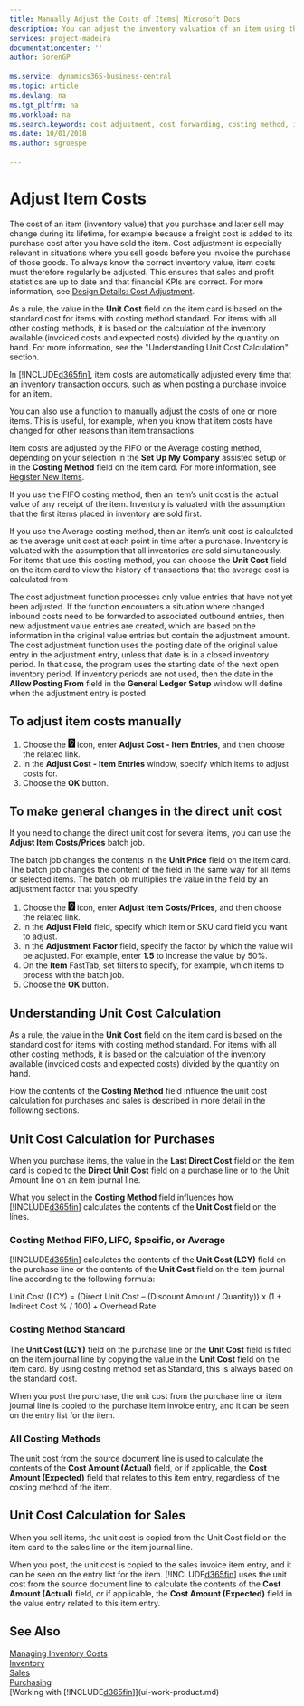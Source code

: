 ```yaml
---
title: Manually Adjust the Costs of Items| Microsoft Docs
description: You can adjust the inventory valuation of an item using the FIFO or Average costing methods, for example, when item costs change for reasons other than transactions.
services: project-madeira
documentationcenter: ''
author: SorenGP

ms.service: dynamics365-business-central
ms.topic: article
ms.devlang: na
ms.tgt_pltfrm: na
ms.workload: na
ms.search.keywords: cost adjustment, cost forwarding, costing method, inventory valuation, costing
ms.date: 10/01/2018
ms.author: sgroespe

---
```

# Adjust Item Costs
The cost of an item (inventory value) that you purchase and later sell may change during its lifetime, for example because a freight cost is added to its purchase cost after you have sold the item. Cost adjustment is especially relevant in situations where you sell goods before you invoice the purchase of those goods. To always know the correct inventory value, item costs must therefore regularly be adjusted. This ensures that sales and profit statistics are up to date and that financial KPIs are correct. For more information, see [Design Details: Cost Adjustment](design-details-cost-adjustment.md).

As a rule, the value in the **Unit Cost** field on the item card is based on the standard cost for items with costing method standard. For items with all other costing methods, it is based on the calculation of the inventory available (invoiced costs and expected costs) divided by the quantity on hand. For more information, see the "Understanding Unit Cost Calculation" section.

In [!INCLUDE[d365fin](includes/d365fin_md.md)], item costs are automatically adjusted every time that an inventory transaction occurs, such as when posting a purchase invoice for an item.

You can also use a function to manually adjust the costs of one or more items. This is useful, for example, when you know that item costs have changed for other reasons than item transactions.

Item costs are adjusted by the FIFO or the Average costing method, depending on your selection in the **Set Up My Company** assisted setup or in the **Costing Method** field on the item card. For more information, see [Register New Items](inventory-how-register-new-items.md).  

If you use the FIFO costing method, then an item’s unit cost is the actual value of any receipt of the item. Inventory is valuated with the assumption that the first items placed in inventory are sold first.

If you use the Average costing method, then an item’s unit cost is calculated as the average unit cost at each point in time after a purchase. Inventory is valuated with the assumption that all inventories are sold simultaneously. For items that use this costing method, you can choose the **Unit Cost** field on the item card to view the history of transactions that the average cost is calculated from

The cost adjustment function processes only value entries that have not yet been adjusted. If the function encounters a situation where changed inbound costs need to be forwarded to associated outbound entries, then new adjustment value entries are created, which are based on the information in the original value entries but contain the adjustment amount. The cost adjustment function uses the posting date of the original value entry in the adjustment entry, unless that date is in a closed inventory period. In that case, the program uses the starting date of the next open inventory period. If inventory periods are not used, then the date in the **Allow Posting From** field in the **General Ledger Setup** window will define when the adjustment entry is posted.

## To adjust item costs manually
1. Choose the ![Lightbulb that opens the Tell Me feature](media/ui-search/search_small.png "Tell me what you want to do") icon, enter **Adjust Cost - Item Entries**, and then choose the related link.
2. In the **Adjust Cost - Item Entries** window, specify which items to adjust costs for.
3. Choose the **OK** button.

## To make general changes in the direct unit cost
If you need to change the direct unit cost for several items, you can use the **Adjust Item Costs/Prices** batch job.  

 The batch job changes the contents in the **Unit Price** field on the item card. The batch job changes the content of the field in the same way for all items or selected items. The batch job multiplies the value in the field by an adjustment factor that you specify.  

1. Choose the ![Lightbulb that opens the Tell Me feature](media/ui-search/search_small.png "Tell me what you want to do") icon, enter **Adjust Item Costs/Prices**, and then choose the related link.  
2. In the **Adjust Field** field, specify which item or SKU card field you want to adjust.  
3. In the **Adjustment Factor** field, specify the factor by which the value will be adjusted. For example, enter **1.5** to increase the value by 50%.  
4. On the **Item** FastTab, set filters to specify, for example, which items to process with the batch job.  
5. Choose the **OK** button.  

## Understanding Unit Cost Calculation
As a rule, the value in the **Unit Cost** field on the item card is based on the standard cost for items with costing method standard. For items with all other costing methods, it is based on the calculation of the inventory available (invoiced costs and expected costs) divided by the quantity on hand.  

 How the contents of the **Costing Method** field influence the unit cost calculation for purchases and sales is described in more detail in the following sections.  

## Unit Cost Calculation for Purchases  
 When you purchase items, the value in the **Last Direct Cost** field on the item card is copied to the **Direct Unit Cost** field on a purchase line or to the Unit Amount line on an item journal line.  

 What you select in the **Costing Method** field influences how [!INCLUDE[d365fin](includes/d365fin_md.md)] calculates the contents of the **Unit Cost** field on the lines.  

### Costing Method FIFO, LIFO, Specific, or Average  
 [!INCLUDE[d365fin](includes/d365fin_md.md)] calculates the contents of the **Unit Cost (LCY)** field on the purchase line or the contents of the **Unit Cost** field on the item journal line according to the following formula:  

 Unit Cost (LCY) = (Direct Unit Cost – (Discount Amount / Quantity)) x (1 + Indirect Cost % / 100) + Overhead Rate  

### Costing Method Standard  
 The **Unit Cost (LCY)** field on the purchase line or the **Unit Cost** field is filled on the item journal line by copying the value in the **Unit Cost** field on the item card. By using costing method set as Standard, this is always based on the standard cost.  

 When you post the purchase, the unit cost from the purchase line or item journal line is copied to the purchase item invoice entry, and it can be seen on the entry list for the item.  

### All Costing Methods  
 The unit cost from the source document line is used to calculate the contents of the **Cost Amount (Actual)** field, or if applicable, the **Cost Amount (Expected)** field that relates to this item entry, regardless of the costing method of the item.  

## Unit Cost Calculation for Sales  
 When you sell items, the unit cost is copied from the Unit Cost field on the item card to the sales line or the item journal line.  

 When you post, the unit cost is copied to the sales invoice item entry, and it can be seen on the entry list for the item. [!INCLUDE[d365fin](includes/d365fin_md.md)] uses the unit cost from the source document line to calculate the contents of the **Cost Amount (Actual)** field, or if applicable, the **Cost Amount (Expected)** field in the value entry related to this item entry.  

## See Also
[Managing Inventory Costs](finance-manage-inventory-costs.md)  
[Inventory](inventory-manage-inventory.md)  
[Sales](sales-manage-sales.md)  
[Purchasing](purchasing-manage-purchasing.md)  
[Working with [!INCLUDE[d365fin](includes/d365fin_md.md)]](ui-work-product.md)
